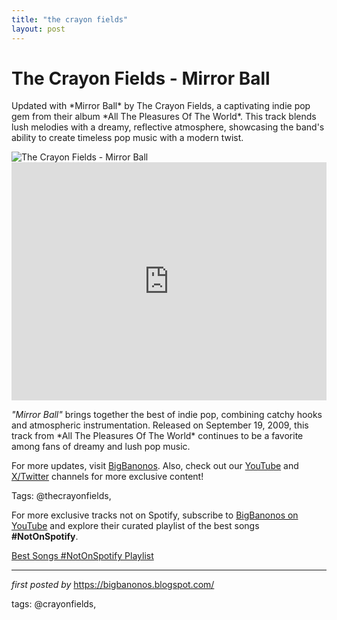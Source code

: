 ```yaml
---
title: "the crayon fields"
layout: post
---
```

<!-- Title of the Post -->
<h1 >The Crayon Fields - Mirror Ball</h1> <!-- Introductory Text -->
<p >Updated with *Mirror Ball* by The Crayon Fields, a captivating indie pop gem from their album *All The Pleasures Of The World*. This track blends lush melodies with a dreamy, reflective atmosphere, showcasing the band's ability to create timeless pop music with a modern twist.</p> <!-- Featured Image -->
<div > <img src="https://i.discogs.com/VUzUj5z5WELzSsjbiOFTkjdcEgNty41HlFmRYPwJlgo/rs:fit/g:sm/q:90/h:600/w:600/czM6Ly9kaXNjb2dz/LWRhdGFiYXNlLWlt/YWdlcy9SLTE5MDU4/NzAtMTI4MTc2MzE4/OC5qcGVn.jpeg" alt="The Crayon Fields - Mirror Ball" />
</div> <!-- YouTube Video Embed -->
<div > <iframe width="100%" height="381" src="https://www.youtube.com/embed/ancPtPc1u4Y" title="Crayon Fields - Mirror Ball" frameborder="0" allow="accelerometer; autoplay; clipboard-write; encrypted-media; gyroscope; picture-in-picture; web-share" referrerpolicy="strict-origin-when-cross-origin" allowfullscreen></iframe>
</div> <!-- Song Information -->
<div > <p><em>"Mirror Ball"</em> brings together the best of indie pop, combining catchy hooks and atmospheric instrumentation. Released on September 19, 2009, this track from *All The Pleasures Of The World* continues to be a favorite among fans of dreamy and lush pop music.</p>
</div> <!-- Footer Links -->
<div > <p>For more updates, visit <a href="https://bigbanonos.blogspot.com/" target="_blank">BigBanonos</a>. Also, check out our <a href="https://www.youtube.com/@BigBanonos" target="_blank">YouTube</a> and <a href="https://x.com/bigbanonos" target="_blank">X/Twitter</a> channels for more exclusive content!</p>
</div> <!-- Tags -->
<p >Tags: @thecrayonfields,</p>


<!--Subscribe and Playlist Links-->
<div>
    <p>For more exclusive tracks not on Spotify, subscribe to <a href="https://www.youtube.com/@BigBanonos" target="_blank">BigBanonos on YouTube</a> and explore their curated playlist of the best songs <strong>#NotOnSpotify</strong>.</p>
    <p><a href="https://www.youtube.com/playlist?list=PLtuNtuTatqI0kFahUCbtbfenC_ET5O_tr" target="_blank">Best Songs #NotOnSpotify Playlist<br /></a></p></div>

<hr />

<p><em>first posted by</em> <a href="https://bigbanonos.blogspot.com/" rel="noopener" target="_new">https://bigbanonos.blogspot.com/</a></p>

<p>tags: @crayonfields,</p>
